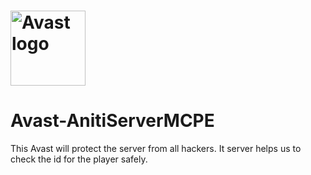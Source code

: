 #  <img src="https://www.avast.com/en-us/index#pc" alt="Avast logo" title="Aimeos" align="center" height="120" />
# Avast-AnitiServerMCPE
This Avast will protect the server from all hackers. It server helps us to check the id for the player safely.
